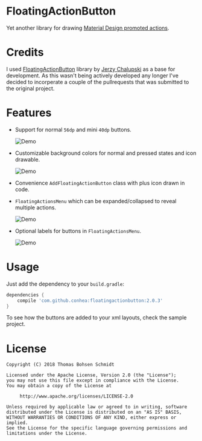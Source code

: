 FloatingActionButton
====================
Yet another library for drawing [Material Design promoted actions](http://www.google.com/design/spec/patterns/promoted-actions.html).

Credits
=======
I used [FloatingActionButton](https://github.com/bohsen/android-floating-action-button) library 
by [Jerzy Chalupski](https://github.com/futuresimple) as a base for development.
As this wasn't being actively developed any longer I've decided to incorperate a 
couple of the pullrequests that was submitted to the original project.


Features
========
* Support for normal `56dp` and mini `40dp` buttons.

  ![Demo](screenshots/buttons.png)

* Customizable background colors for normal and pressed states and icon drawable.

  ![Demo](screenshots/custom.png)

* Convenience `AddFloatingActionButton` class with plus icon drawn in code.
* `FloatingActionsMenu` which can be expanded/collapsed to reveal multiple actions.

  ![Demo](screenshots/menu.gif)

* Optional labels for buttons in `FloatingActionsMenu`.

  ![Demo](screenshots/labels.png)

Usage
=====
Just add the dependency to your `build.gradle`:

```groovy
dependencies {
    compile 'com.github.conhea:floatingactionbutton:2.0.3'
}
```

To see how the buttons are added to your xml layouts, check the sample project.


License
=======

    Copyright (C) 2018 Thomas Bohsen Schmidt

    Licensed under the Apache License, Version 2.0 (the "License");
    you may not use this file except in compliance with the License.
    You may obtain a copy of the License at

         http://www.apache.org/licenses/LICENSE-2.0

    Unless required by applicable law or agreed to in writing, software
    distributed under the License is distributed on an "AS IS" BASIS,
    WITHOUT WARRANTIES OR CONDITIONS OF ANY KIND, either express or implied.
    See the License for the specific language governing permissions and
    limitations under the License.
